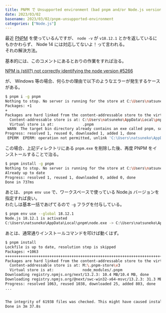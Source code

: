 ```yaml
---
title: PNPM で Unsupported environment (bad pnpm and/or Node.js version) と言われるのでなんとかしたい
date: 2023/03/02
basename: 2023/03/02/pnpm-unsupported-environment
categories: ["Node.js"]
---
```


最近 [PNPM](https://pnpm.io/) を使っているんですが、 `node -v` が `v18.12.1` とかを返しているにもかかわらず、 Node 14 には対応してないよ！って言われる。  
それの解決方法。

基本的には、このコメントにあるとおりの作業をすれば治る。

[NPM is (still?) not correctly identifying the node version #5266](https://github.com/pnpm/pnpm/issues/5266#issuecomment-1302122523)

が、 Windows 等の場合、何らかの理由で以下のようなエラーが発生するケースがある。

```bash
$ pnpm i -g pnpm
Nothing to stop. No server is running for the store at C:\Users\natsuneko\AppData\Local\pnpm\store\v3
Packages: +1
+
Packages are hard linked from the content-addressable store to the virtual store.
  Content-addressable store is at: C:\Users\natsuneko\AppData\Local\pnpm\store\v3
  Virtual store is at:             .pnpm
 WARN  The target bin directory already contains an exe called pnpm, so removing C:\Users\natsuneko\AppData\Local\pnpm\pnpm.EXE
Progress: resolved 1, reused 0, downloaded 1, added 1, done
 EPERM  EPERM: operation not permitted, unlink 'C:\Users\natsuneko\AppData\Local\pnpm\pnpm.EXE'
```

この場合、上記ディレクトリにある `pnpm.exe` を削除した後、再度 PNPM をインストールすることで治る。

```bash
$ pnpm install -g pnpm
Nothing to stop. No server is running for the store at C:\Users\natsuneko\AppData\Local\pnpm\store\v3
Already up to date
Progress: resolved 1, reused 1, downloaded 0, added 0, done
Done in 737ms
```

あとは、 `pnpm env use` で、ワークスペースで使っている Node.js バージョンを指定すれば良い。  
わたしは基本一括であげてるので `-g` フラグを付与している。

```bash
$ pnpm env use --global 18.12.1
Node.js 18.12.1 is activated
C:\Users\natsuneko\AppData\Local\pnpm\node.exe -> C:\Users\natsuneko\AppData\Local\pnpm\nodejs\18.12.1\node.exe
```

あとは、通常通りインストールコマンドを叩けば動くはず。

```bash
$ pnpm install
Lockfile is up to date, resolution step is skipped
Packages: +1063
+++++++++++++++++++++++++++++++++++++++++++++++++++++++++++++++++++++++++++++++++++++++++++++++++++++++++++++++++++++++++++++++++++++++++++++++++++++++++++++++++++++++++++
Packages are hard linked from the content-addressable store to the virtual store.
  Content-addressable store is at: M:\.pnpm-store\v3
  Virtual store is at:             node_modules/.pnpm
Downloading registry.npmjs.org/next/13.2.3: 10.4 MB/10.4 MB, done
Downloading registry.npmjs.org/@next/swc-win32-x64-msvc/13.2.3: 31.3 MB/31.3 MB, done
Progress: resolved 1063, reused 1038, downloaded 25, added 803, done
...


The integrity of 61938 files was checked. This might have caused installation to take longer.
Done in 3m 37.8s
```
